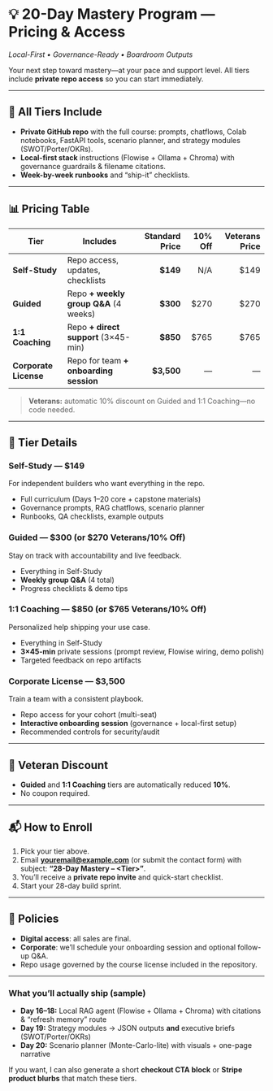 
# 💡 20-Day Mastery Program — Pricing & Access

*Local-First • Governance-Ready • Boardroom Outputs*

Your next step toward mastery—at your pace and support level.
All tiers include **private repo access** so you can start immediately.

---

## 🧰 All Tiers Include

* **Private GitHub repo** with the full course: prompts, chatflows, Colab notebooks, FastAPI tools, scenario planner, and strategy modules (SWOT/Porter/OKRs).
* **Local-first stack** instructions (Flowise + Ollama + Chroma) with governance guardrails & filename citations.
* **Week-by-week runbooks** and “ship-it” checklists.

---

## 📊 Pricing Table

| Tier                  | Includes                               | Standard Price | 10% Off | Veterans Price |
| --------------------- | -------------------------------------- | -------------: | ------: | -------------: |
| **Self-Study**        | Repo access, updates, checklists       |       **\$149** |  N/A      |    \$149 |
| **Guided**            | Repo **+ weekly group Q\&A** (4 weeks) |      **\$300** |   \$270 |          \$270 |
| **1:1 Coaching**      | Repo **+ direct support** (3×45-min)   |      **\$850** |   \$765 |          \$765 |
| **Corporate License** | Repo for team **+ onboarding session** |    **\$3,500** |       — |              — |

> **Veterans:** automatic 10% discount on Guided and 1:1 Coaching—no code needed.

---

## 🎯 Tier Details

### Self-Study — **\$149**

For independent builders who want everything in the repo.

* Full curriculum (Days 1–20 core + capstone materials)
* Governance prompts, RAG chatflows, scenario planner
* Runbooks, QA checklists, example outputs

### Guided — **\$300** (or **\$270** Veterans/10% Off)

Stay on track with accountability and live feedback.

* Everything in Self-Study
* **Weekly group Q\&A** (4 total)
* Progress checklists & demo tips

### 1:1 Coaching — **\$850** (or **\$765** Veterans/10% Off)

Personalized help shipping your use case.

* Everything in Self-Study
* **3×45-min** private sessions (prompt review, Flowise wiring, demo polish)
* Targeted feedback on repo artifacts

### Corporate License — **\$3,500**

Train a team with a consistent playbook.

* Repo access for your cohort (multi-seat)
* **Interactive onboarding session** (governance + local-first setup)
* Recommended controls for security/audit

---

## 🏅 Veteran Discount

* **Guided** and **1:1 Coaching** tiers are automatically reduced **10%**.
* No coupon required.

---

## 📬 How to Enroll

1. Pick your tier above.
2. Email **[youremail@example.com](mailto:youremail@example.com)** (or submit the contact form) with subject: **“28-Day Mastery – \<Tier>”**.
3. You’ll receive a **private repo invite** and quick-start checklist.
4. Start your 28-day build sprint.

---

## 🧾 Policies

* **Digital access**: all sales are final.
* **Corporate**: we’ll schedule your onboarding session and optional follow-up Q\&A.
* Repo usage governed by the course license included in the repository.

---

### What you’ll actually ship (sample)

* **Day 16–18:** Local RAG agent (Flowise + Ollama + Chroma) with citations & “refresh memory” route
* **Day 19:** Strategy modules → JSON outputs **and** executive briefs (SWOT/Porter/OKRs)
* **Day 20:** Scenario planner (Monte-Carlo-lite) with visuals + one-page narrative

If you want, I can also generate a short **checkout CTA block** or **Stripe product blurbs** that match these tiers.

